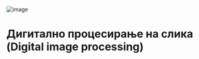 ![image](https://github.com/user-attachments/assets/354bc31f-1352-47e6-8901-f11573d615d6)

<h1>Дигитално процесирање на слика (Digital image processing)<h1/>
